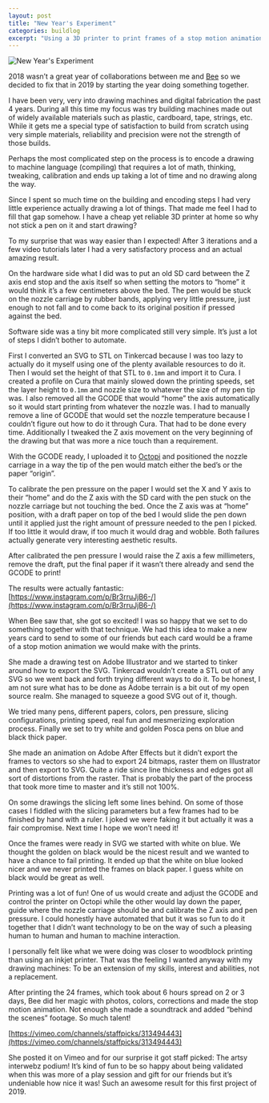 ```yaml
---
layout: post
title: "New Year's Experiment"
categories: buildlog
excerpt: "Using a 3D printer to print frames of a stop motion animation."
---
```


![New Year's Experiment](https://static1.squarespace.com/static/55c63ae6e4b06ae6eeb73710/t/5c4f23456d2a73c5a05b007b/1548690416364/newyears.gif?format=1000w)

2018 wasn’t a great year of collaborations between me and [Bee](http://www.beegrandinetti.com/) so we decided to fix that in 2019 by starting the year doing something together.

I have been very, very into drawing machines and digital fabrication the past 4 years. During all this time my focus was try building machines made out of widely available materials such as plastic, cardboard, tape, strings, etc. While it gets me a special type of satisfaction to build from scratch using very simple materials, reliability and precision were not the strength of those builds.

Perhaps the most complicated step on the process is to encode a drawing to machine language (compiling) that requires a lot of math, thinking, tweaking, calibration and ends up taking a lot of time and no drawing along the way.

Since I spent so much time on the building and encoding steps I had very little experience actually drawing a lot of things. That made me feel I had to fill that gap somehow. I have a cheap yet reliable 3D printer at home so why not stick a pen on it and start drawing?

To my surprise that was way easier than I expected! After 3 iterations and a few video tutorials later I had a very satisfactory process and an actual amazing result.

On the hardware side what I did was to put an old SD card between the Z axis end stop and the axis itself so when setting the motors to “home” it would think it’s a few centimeters above the bed. The pen would be stuck on the nozzle carriage by rubber bands, applying very little pressure, just enough to not fall and to come back to its original position if pressed against the bed.

Software side was a tiny bit more complicated still very simple. It’s just a lot of steps I didn’t bother to automate.

First I converted an SVG to STL on Tinkercad because I was too lazy to actually do it myself using one of the plenty available resources to do it. 
Then I would set the height of that STL to `0.1mm` and import it to Cura. I created a profile on Cura that mainly slowed down the printing speeds, set the layer height to `0.1mm` and nozzle size to whatever the size of my pen tip was. 
I also removed all the GCODE that would “home” the axis automatically so it would start printing from whatever the nozzle was.
I had to manually remove a line of GCODE that would set the nozzle temperature because I couldn’t figure out how to do it through Cura. That had to be done every time.
Additionally I tweaked the Z axis movement on the very beginning of the drawing but that was more a nice touch than a requirement.

With the GCODE ready, I uploaded it to [Octopi](https://octoprint.org/download/) and positioned the nozzle carriage in a way the tip of the pen would match either the bed’s or the paper “origin”.

To calibrate the pen pressure on the paper I would set the X and Y axis to their “home” and do the Z axis with the SD card with the pen stuck on the nozzle carriage but not touching the bed. Once the Z axis was at “home” position, with a draft paper on top of the bed I would slide the pen down until it applied just the right amount of pressure needed to the pen I picked. If too little it would draw, if too much it would drag and wobble. Both failures actually generate very interesting aesthetic results.

After calibrated the pen pressure I would raise the Z axis a few millimeters, remove the draft, put the final paper if it wasn’t there already and send the GCODE to print!

The results were actually fantastic: [https://www.instagram.com/p/Br3rruJjB6-/](https://www.instagram.com/p/Br3rruJjB6-/)

When Bee saw that, she got so excited! I was so happy that we set to do something together with that technique. We had this idea to make a new years card to send to some of our friends but each card would be a frame of a stop motion animation we would make with the prints.

She made a drawing test on Adobe Illustrator and we started to tinker around how to export the SVG. Tinkercad wouldn’t create a STL out of any SVG so we went back and forth trying different ways to do it. To be honest, I am not sure what has to be done as Adobe terrain is a bit out of my open source realm. She managed to squeeze a good SVG out of it, though.

We tried many pens, different papers, colors, pen pressure, slicing configurations, printing speed, real fun and mesmerizing exploration process. Finally we set to try white and golden Posca pens on blue and black thick paper.

She made an animation on Adobe After Effects but it didn’t export the frames to vectors so she had to export 24 bitmaps, raster them on Illustrator and then export to SVG. Quite a ride since line thickness and edges got all sort of distortions from the raster. That is probably the part of the process that took more time to master and it’s still not 100%.

On some drawings the slicing left some lines behind. On some of those cases I fiddled with the slicing parameters but a few frames had to be finished by hand with a ruler. I joked we were faking it but actually it was a fair compromise. Next time I hope we won’t need it!

Once the frames were ready in SVG we started with white on blue. We thought the golden on black would be the nicest result and we wanted to have a chance to fail printing. It ended up that the white on blue looked nicer and we never printed the frames on black paper. I guess white on black would be great as well.

Printing was a lot of fun! One of us would create and adjust the GCODE and control the printer on Octopi while the other would lay down the paper, guide where the nozzle carriage should be and calibrate the Z axis and pen pressure. I could honestly have automated that but it was so fun to do it together that I didn’t want technology to be on the way of such a pleasing human to human and human to machine interaction.

I personally felt like what we were doing was closer to woodblock printing than using an inkjet printer. That was the feeling I wanted anyway with my drawing machines: To be an extension of my skills, interest and abilities, not a replacement.

After printing the 24 frames, which took about 6 hours spread on 2 or 3 days, Bee did her magic with photos, colors, corrections and made the stop motion animation. Not enough she made a soundtrack and added “behind the scenes” footage. So much talent!

[https://vimeo.com/channels/staffpicks/313494443](https://vimeo.com/channels/staffpicks/313494443)

She posted it on Vimeo and for our surprise it got staff picked: The artsy interwebz podium! It’s kind of fun to be so happy about being validated when this was more of a play session and gift for our friends but it’s undeniable how nice it was! Such an awesome result for this first project of 2019.
